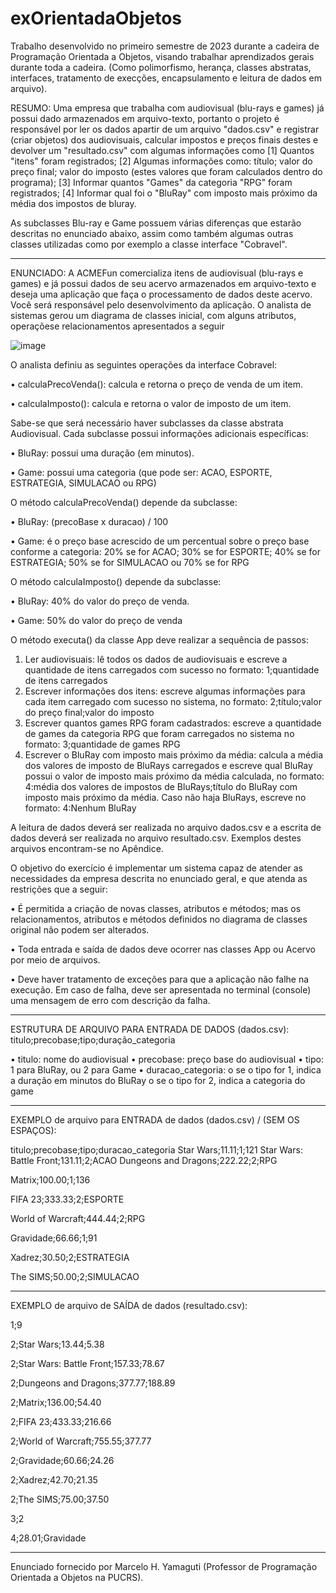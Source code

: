 # exOrientadaObjetos

Trabalho desenvolvido no primeiro semestre de 2023 durante a cadeira de Programação Orientada a Objetos, visando trabalhar aprendizados gerais durante toda a cadeira.
(Como polimorfismo, herança, classes abstratas, interfaces, tratamento de execções, encapsulamento e leitura de dados em arquivo).

RESUMO:
Uma empresa que trabalha com audiovisual (blu-rays e games) já possui dado armazenados em arquivo-texto, portanto o projeto é responsável por ler os dados apartir de um arquivo "dados.csv" e registrar (criar objetos) dos audiovisuais, calcular impostos e preços finais destes e devolver um "resultado.csv" com algumas informações como [1] Quantos "itens" foram registrados; [2] Algumas informações como: título; valor do preço final; valor do imposto (estes valores que foram calculados dentro do programa); [3] Informar quantos "Games" da categoria "RPG" foram registrados; [4] Informar qual foi o "BluRay" com imposto mais próximo da média dos impostos de bluray.

As subclasses Blu-ray e Game possuem várias diferenças que estarão descritas no enunciado abaixo, assim como também algumas outras classes utilizadas como por exemplo a classe interface "Cobravel".

----------------------------------------------------------------------------------------------------------------------------------------------------------------------------------------------------------

ENUNCIADO:
A ACMEFun comercializa itens de audiovisual (blu-rays e games) e já possui dados de seu acervo armazenados em arquivo-texto e deseja uma aplicação que faça o processamento de dados deste acervo.
Você será responsável pelo desenvolvimento da aplicação. O analista de sistemas gerou um diagrama de classes inicial, com alguns atributos, operaçõese relacionamentos apresentados a seguir

![image](https://github.com/RicardoGraziato/exOrientadaObjetos/assets/112730538/0eda6ddc-906e-40c4-95a1-bb91f3c3ecf4)

O analista definiu as seguintes operações da interface Cobravel:

• calculaPrecoVenda(): calcula e retorna o preço de venda de um item.

• calculaImposto(): calcula e retorna o valor de imposto de um item.

Sabe-se que será necessário haver subclasses da classe abstrata Audiovisual. Cada subclasse possui informações adicionais específicas: 

• BluRay: possui uma duração (em minutos).

• Game: possui uma categoria (que pode ser: ACAO, ESPORTE, ESTRATEGIA, SIMULACAO ou RPG)

O método calculaPrecoVenda() depende da subclasse:

• BluRay: (precoBase x duracao) / 100

• Game: é o preço base acrescido de um percentual sobre o preço base conforme a categoria: 20% se for ACAO; 30% se for ESPORTE; 40% se for ESTRATEGIA; 50% se for SIMULACAO ou 70% se for RPG

O método calculaImposto() depende da subclasse:

• BluRay: 40% do valor do preço de venda.

• Game: 50% do valor do preço de venda

O método executa() da classe App deve realizar a sequência de passos:
1. Ler audiovisuais: lê todos os dados de audiovisuais e escreve a quantidade de itens carregados com sucesso no formato: 1;quantidade de itens carregados
2. Escrever informações dos itens: escreve algumas informações para cada item carregado com sucesso no sistema, no formato: 2;título;valor do preço final;valor do imposto
3. Escrever quantos games RPG foram cadastrados: escreve a quantidade de games da categoria RPG que foram carregados no sistema no formato: 3;quantidade de games RPG
4. Escrever o BluRay com imposto mais próximo da média: calcula a média dos valores de imposto de BluRays carregados e escreve qual BluRay possui o valor de imposto mais próximo da média calculada,
no formato: 4:média dos valores de impostos de BluRays;título do BluRay com imposto mais próximo da média. Caso não haja BluRays, escreve no formato: 4:Nenhum BluRay

A leitura de dados deverá ser realizada no arquivo dados.csv e a escrita de dados deverá ser realizada no arquivo resultado.csv. Exemplos destes arquivos encontram-se no Apêndice.

O objetivo do exercício é implementar um sistema capaz de atender as necessidades da empresa descrita no enunciado geral, e que atenda as restrições que a seguir:

• É permitida a criação de novas classes, atributos e métodos; mas os relacionamentos, atributos e métodos definidos no diagrama de classes original não podem ser alterados.

• Toda entrada e saída de dados deve ocorrer nas classes App ou Acervo por meio de arquivos.

• Deve haver tratamento de exceções para que a aplicação não falhe na execução. Em caso de falha, deve ser apresentada no terminal (console) uma mensagem de erro com descrição da falha.

-------------------------------------------------------------------------------------------------------------------------------------------------------------------------------------------------------------

ESTRUTURA DE ARQUIVO PARA ENTRADA DE DADOS (dados.csv): titulo;precobase;tipo;duração_categoria

• titulo: nome do audiovisual
• precobase: preço base do audiovisual
• tipo: 1 para BluRay, ou 2 para Game
• duracao_categoria: 
  o se o tipo for 1, indica a duração em minutos do BluRay
  o se o tipo for 2, indica a categoria do game

-------------------------------------------------------------------------------------------------------------------------------------------------------------------------------------------------------------

EXEMPLO de arquivo para ENTRADA de dados (dados.csv) / (SEM OS ESPAÇOS):

titulo;precobase;tipo;duracao_categoria
Star Wars;11.11;1;121
Star Wars: Battle Front;131.11;2;ACAO
Dungeons and Dragons;222.22;2;RPG

Matrix;100.00;1;136

FIFA 23;333.33;2;ESPORTE

World of Warcraft;444.44;2;RPG

Gravidade;66.66;1;91

Xadrez;30.50;2;ESTRATEGIA

The SIMS;50.00;2;SIMULACAO

-----------------------------------------------------

EXEMPLO de arquivo de SAÍDA de dados (resultado.csv):

1;9

2;Star Wars;13.44;5.38

2;Star Wars: Battle Front;157.33;78.67

2;Dungeons and Dragons;377.77;188.89

2;Matrix;136.00;54.40

2;FIFA 23;433.33;216.66

2;World of Warcraft;755.55;377.77

2;Gravidade;60.66;24.26

2;Xadrez;42.70;21.35

2;The SIMS;75.00;37.50

3;2

4;28.01;Gravidade

-------------------------------------------------------------------------------------------------------------------------------------------------------------------------------------------------------------

Enunciado fornecido por Marcelo H. Yamaguti (Professor de Programação Orientada a Objetos na PUCRS).

